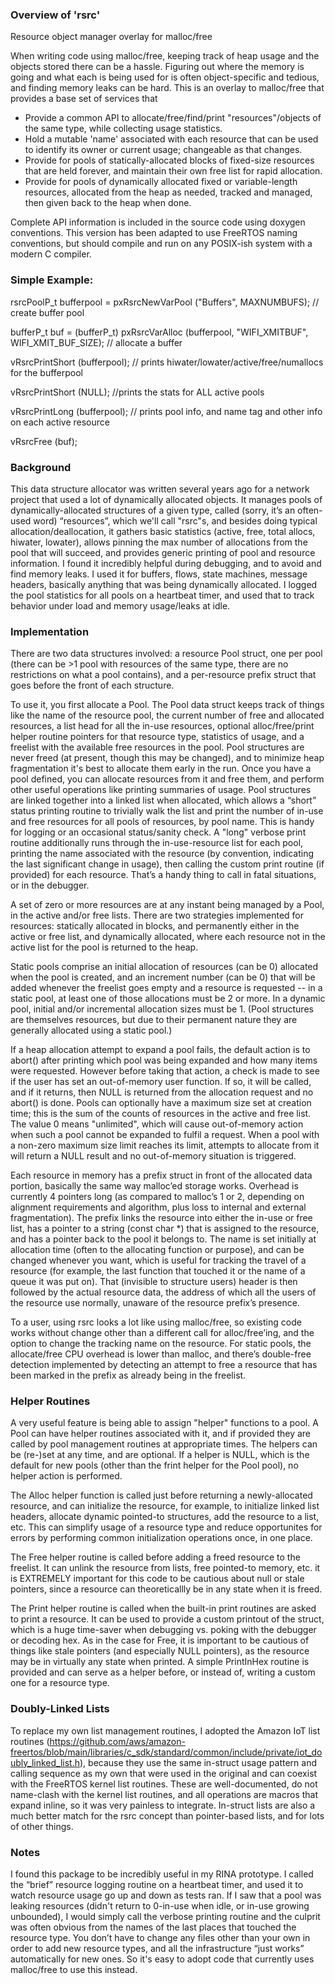 ### Overview of 'rsrc'
Resource object manager overlay for malloc/free

When writing code using malloc/free, keeping track of heap usage and the objects stored there can be a hassle.  Figuring out where the memory is going and what each is being used for is often object-specific and tedious, and finding memory leaks can be hard.  This is an overlay to malloc/free that provides a base set of services that
- Provide a common API to allocate/free/find/print "resources"/objects of the same type, while collecting usage statistics.
- Hold a mutable 'name' associated with each resource that can be used to identify its owner or current usage; changeable as that changes.
- Provide for pools of statically-allocated blocks of fixed-size resources that are held forever, and maintain their own free list for rapid allocation.
- Provide for pools of dynamically allocated fixed or variable-length resources, allocated from the heap as needed, tracked and managed, then given back to the heap when done.

Complete API information is included in the source code using doxygen conventions.  This version has been adapted to use FreeRTOS naming conventions, but should compile and run on any POSIX-ish system with a modern C compiler.

### Simple Example:

rsrcPoolP_t bufferpool = pxRsrcNewVarPool ("Buffers", MAXNUMBUFS); // create buffer pool

bufferP_t buf = (bufferP_t) pxRsrcVarAlloc (bufferpool, "WIFI_XMITBUF", WIFI_XMIT_BUF_SIZE);  // allocate a buffer

vRsrcPrintShort (bufferpool);  // prints hiwater/lowater/active/free/numallocs for the bufferpool

vRsrcPrintShort (NULL);   //prints the stats for ALL active pools

vRsrcPrintLong (bufferpool); // prints pool info, and name tag and other info on each active resource

vRsrcFree (buf);

### Background
This data structure allocator was written several years ago for a network project that used a lot of dynamically allocated objects.  It manages pools of dynamically-allocated structures of a given type, called (sorry, it’s an often-used word) “resources”, which we'll call "rsrc"s, and besides doing typical allocation/deallocation, it gathers basic statistics (active, free, total allocs, hiwater, lowater), allows pinning the max number of allocations from the pool that will succeed, and provides generic printing of pool and resource information.  I found it incredibly helpful during debugging, and to avoid and find memory leaks.  I used it for buffers, flows, state machines, message headers, basically anything that was being dynamically allocated.  I  logged the pool statistics for all pools on a heartbeat timer, and used that to track behavior under load and memory usage/leaks at idle.

### Implementation
There are two data structures involved: a resource Pool struct, one per pool (there can be >1 pool with resources of the same type, there are no restrictions on what a pool contains), and a per-resource prefix struct that goes before the front of each structure.

To use it, you first allocate a Pool.  The Pool data struct keeps track of things like the name of the resource pool, the current number of free and allocated resources, a list head for all the in-use resources, optional alloc/free/print helper routine pointers for that resource type, statistics of usage, and a freelist with the available free resources in the pool.  Pool structures are never freed (at present, though this may be changed), and to minimize heap fragmentation it's best to allocate them early in the run.  Once you have a pool defined, you can allocate resources from it and free them, and perform other useful operations like printing summaries of usage.
Pool structures are linked together into a linked list when allocated, which allows a “short” status printing routine to trivially walk the list and print the number of in-use and free resources for all pools of resources, by pool name.  This is handy for logging or an occasional status/sanity check.  A "long" verbose print routine additionally runs through the in-use-resource list for each pool, printing the name associated with the resource (by convention, indicating the last significant change in usage), then calling the custom print routine (if provided) for each resource.  That’s a handy thing to call in fatal situations, or in the debugger.

A set of zero or more resources are at any instant being managed by a Pool, in the active and/or free lists. There are two strategies implemented for resources: statically allocated in blocks, and permanently either in the active or free list, and dynamically allocated, where each resource not in the active list for the pool is returned to the heap.

Static pools comprise an initial allocation of resources (can be 0) allocated when the pool is created, and an increment number (can be 0) that will be added whenever the freelist goes empty and a resource is requested -- in a static pool, at least one of those allocations must be 2 or more.  In a dynamic pool, initial and/or incremental allocation sizes must be 1.  (Pool structures are themselves resources, but due to their permanent nature they are generally allocated using a static pool.)  

If a heap allocation attempt to expand a pool fails, the default action is to abort() after printing which pool was being expanded and how many items were requested.  However before taking that action, a check is made to see if the user has set an out-of-memory user function.  If so, it will be called, and if it returns, then NULL is returned from the allocation request and no abort() is done.  Pools can optionally have a maximum size set at creation time; this is the sum of the counts of resources in the active and free list.  The value 0 means "unlimited", which will cause out-of-memory action when such a pool cannot be expanded to fulfil a request.  When a pool with a non-zero maximum size limit reaches its limit, attempts to allocate from it will return a NULL result and no out-of-memory situation is triggered.

Each resource in memory has a prefix struct in front of the allocated data portion, basically the same way malloc’ed storage works.  Overhead is currently 4 pointers long (as compared to malloc’s 1 or 2, depending on alignment requirements and algorithm, plus loss to internal and external fragmentation).  The prefix links the resource into either the in-use or free list, has a pointer to a string (const char *) that is assigned to the resource, and has a pointer back to the pool it belongs to.  The name is set initially at allocation time (often to the allocating function or purpose), and can be changed whenever you want, which is useful for tracking the travel of a resource (for example, the last function that touched it or the name of a queue it was put on).  That (invisible to structure users) header is then followed by the actual resource data, the address of which all the users of the resource use normally, unaware of the resource prefix’s presence.  

To a user, using rsrc looks a lot like using malloc/free, so existing code works without change other than a different call for alloc/free’ing, and the option to change the tracking name on the resource.  For static pools, the allocate/free CPU overhead is lower than malloc, and there’s double-free detection implemented by detecting an attempt to free a resource that has been marked in the prefix as already being in the freelist.

### Helper Routines
A very useful feature is being able to assign "helper" functions to a pool.  A Pool can have helper routines associated with it, and if provided they are called by pool management routines at appropriate times.  The helpers can be (re-)set at any time, and are optional.  If a helper is NULL, which is the default for new pools (other than the frint helper for the Pool pool), no helper action is performed.  

The Alloc helper function is called just before returning a newly-allocated resource, and can initialize the resource, for example, to initialize linked list headers, allocate dynamic pointed-to structures, add the resource to a list, etc.  This can simplify usage of a resource type and reduce opportunites for errors by performing common initialization operations once, in one place.

The Free helper routine is called before adding a freed resource to the freelist.  It can unlink the resource from lists, free pointed-to memory, etc.  it is EXTREMELY important for this code to be cautious about null or stale pointers, since a resource can theoreticallly be in any state when it is freed.  

The Print helper routine is called when the built-in print routines are asked to print a resource.  It can be used to provide a custom printout of the struct, which is a huge time-saver when debugging vs. poking with the debugger or decoding hex.  As in the case for Free, it is important to be cautious of things like stale pointers (and especially NULL pointers), as the resource may be in virtually any state when printed.  A simple PrintInHex routine is provided and can serve as a helper before, or instead of, writing a custom one for a resource type.

### Doubly-Linked Lists
To replace my own list management routines, I adopted the Amazon IoT list routines (https://github.com/aws/amazon-freertos/blob/main/libraries/c_sdk/standard/common/include/private/iot_doubly_linked_list.h), because they use the same in-struct usage pattern and calling sequence as my own that were used in the original and can coexist with the FreeRTOS kernel list routines. These are well-documented, do not name-clash with the kernel list routines, and all operations are macros that expand inline, so it was very painless to integrate.  In-struct lists are also a much better match for the rsrc concept than pointer-based lists, and for lots of other things.

### Notes
I found this package to be incredibly useful in my RINA prototype.  I called the “brief” resource logging routine on a heartbeat timer, and used it to watch resource usage go up and down as tests ran.  If I saw that a pool was leaking resources (didn't return to 0-in-use when idle, or in-use growing unbounded), I would simply call the verbose printing routine and the culprit was often obvious from the names of the last places that touched the resource type.  You don’t have to change any files other than your own in order to add new resource types, and all the infrastructure “just works” automatically for new ones.  So it's easy to adopt code that currently uses malloc/free to use this instead.

